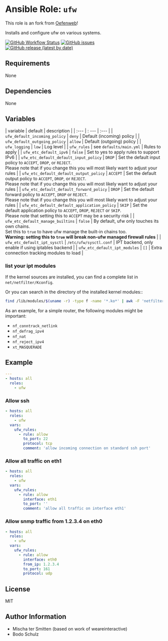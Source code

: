 
# Ansible Role:  `ufw`

This role is an fork from [Oefenweb](https://github.com/Oefenweb/ansible-ufw)!

Installs and configure ufw on various systems.


[![GitHub Workflow Status](https://img.shields.io/github/workflow/status/bodsch/ansible-ufw/CI)][ci]
[![GitHub issues](https://img.shields.io/github/issues/bodsch/ansible-ufw)][issues]
[![GitHub release (latest by date)](https://img.shields.io/github/v/release/bodsch/ansible-ufw)][releases]

[ci]: https://github.com/bodsch/ansible-ufw/actions
[issues]: https://github.com/bodsch/ansible-ufw/issues?q=is%3Aopen+is%3Aissue
[releases]: https://github.com/bodsch/ansible-ufw/releases

## Requirements

None

## Dependencies

None

## Variables

| variable                                      | default                  | description |
| :---                                          | : ---                    | :---        |
| `ufw_default_incoming_policy`                 | `deny`                   | Default (incoming) policy |
| `ufw_default_outgoing_policy`                 | `allow`                  | Default (outgoing) policy |
| `ufw_logging`                                 | `low`                    | Log level |
| `ufw_rules`                                   |  see `defaults/main.yml` | Rules to apply |
| `ufw_etc_default_ipv6`                        |  `false`                 | Set to yes to apply rules to support IPv6 |
| `ufw_etc_default_default_input_policy`        |  `DROP`                  | Set the default input policy to `ACCEPT`, `DROP`, or `REJECT`.<br>Please note that if you change this you will most likely want to adjust your rules |
| `ufw_etc_default_default_output_policy`       |  `ACCEPT`                | Set the default output policy to `ACCEPT`, `DROP`, or `REJECT`.<br>Please note that if you change this you will most likely want to adjust your rules |
| `ufw_etc_default_default_forward_policy`      |  `DROP`                  | Set the default forward policy to `ACCEPT`, `DROP` or `REJECT`.<br>Please note that if you change this you will most likely want to adjust your rules |
| `ufw_etc_default_default_application_policy`  |  `SKIP`                  | Set the default application policy to `ACCEPT`, `DROP`, `REJECT` or `SKIP`.<br>Please note that setting this to `ACCEPT` may be a security risk |
| `ufw_etc_default_manage_builtins`             |  `false`                 | By default, ufw only touches its own chains.<br>Set this to `true` to have ufw manage the built-in chains too.<br>**Warning: setting this to `true` will break non-ufw managed firewall rules** |
| `ufw_etc_default_ipt_sysctl`                  |  `/etc/ufw/sysctl.conf`  | IPT backend, only enable if using iptables backend |
| `ufw_etc_default_ipt_modules`                 |  `[]`                    | Extra connection tracking modules to load |

### list your ipt modules

If the kernel sources are installed, you can find a complete list in  `net/netfilter/Kconfig`.

Or you can search in the directory of the installed kernel modules::

```bash
find /lib/modules/$(uname -r) -type f -name '*.ko*' | awk -F 'netfilter/' '{ print $2}' | cut -d'.' -f1 | sort
```

As an example, for a simple router, the following modules might be important:

- `nf_conntrack_netlink`
- `nf_defrag_ipv4`
- `nf_nat`
- `nf_reject_ipv4`
- `xt_MASQUERADE`

## Example

```yaml
---
- hosts: all
  roles:
    - ufw
```

### Allow ssh
```yaml
- hosts: all
  roles:
    - ufw
  vars:
    ufw_rules:
      - rule: allow
        to_port: 22
        protocol: tcp
        comment: 'allow incoming connection on standard ssh port'
```

### Allow all traffic on eth1
```yaml
- hosts: all
  roles:
    - ufw
  vars:
    ufw_rules:
      - rule: allow
        interface: eth1
        to_port: ''
        comment: 'allow all traffic on interface eth1'
```

### Allow snmp traffic from 1.2.3.4 on eth0
```yaml
- hosts: all
  roles:
    - ufw
  vars:
    ufw_rules:
      - rule: allow
        interface: eth0
        from_ip: 1.2.3.4
        to_port: 161
        protocol: udp
```

## License

MIT

## Author Information

- Mischa ter Smitten (based on work of weareinteractive)
- Bodo Schulz

